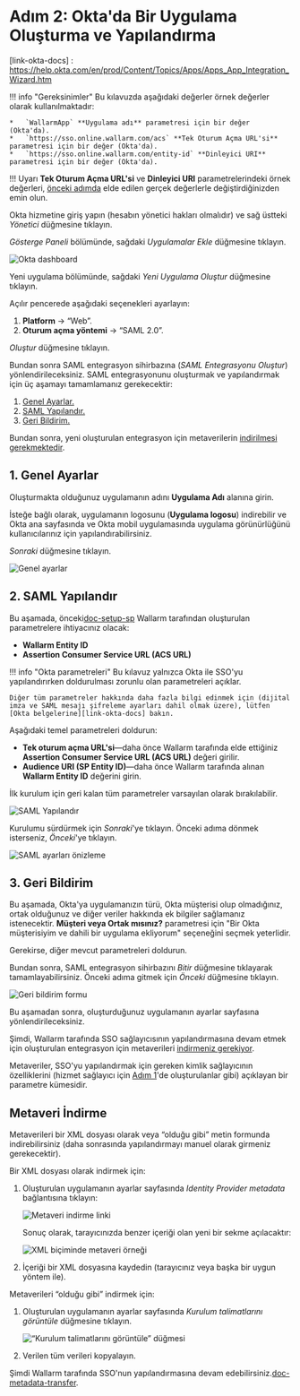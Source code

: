 # Adım 2: Okta'da Bir Uygulama Oluşturma ve Yapılandırma

[img-dashboard]:              ../../../../images/admin-guides/configuration-guides/sso/okta/dashboard.png
[img-general]:                ../../../../images/admin-guides/configuration-guides/sso/okta/wizard-general.png
[img-saml]:                   ../../../../images/admin-guides/configuration-guides/sso/okta/wizard-saml.png
[img-saml-preview]:           ../../../../images/admin-guides/configuration-guides/sso/okta/wizard-saml-preview.png
[img-feedback]:               ../../../../images/admin-guides/configuration-guides/sso/okta/wizard-feedback.png
[img-fetch-metadata-xml]:     ../../../../images/admin-guides/configuration-guides/sso/okta/fetch-metadata-xml.png
[img-xml-metadata]:           ../../../../images/admin-guides/configuration-guides/sso/okta/xml-metadata-example.png
[img-fetch-metadata-manually]:../../../../images/admin-guides/configuration-guides/sso/okta/fetch-metadata-manually.png

[doc-setup-sp]:               setup-sp.md
[doc-metadata-transfer]:      metadata-transfer.md

[link-okta-docs] :            https://help.okta.com/en/prod/Content/Topics/Apps/Apps_App_Integration_Wizard.htm

[anchor-general-settings]:    #1-general-settings
[anchor-configure-saml]:      #2-configure-saml
[anchor-feedback]:            #3-feedback
[anchor-fetch-metadata]:      #downloading-metadata

!!! info "Gereksinimler"
    Bu kılavuzda aşağıdaki değerler örnek değerler olarak kullanılmaktadır:

    *   `WallarmApp` **Uygulama adı** parametresi için bir değer (Okta'da).
    *   `https://sso.online.wallarm.com/acs` **Tek Oturum Açma URL'si** parametresi için bir değer (Okta'da).
    *   `https://sso.online.wallarm.com/entity-id` **Dinleyici URI** parametresi için bir değer (Okta'da).

!!! Uyarı
    **Tek Oturum Açma URL'si** ve **Dinleyici URI** parametrelerindeki örnek değerleri, [önceki adımda][doc-setup-sp] elde edilen gerçek değerlerle değiştirdiğinizden emin olun.

Okta hizmetine giriş yapın (hesabın yönetici hakları olmalıdır) ve sağ üstteki *Yönetici* düğmesine tıklayın.

*Gösterge Paneli* bölümünde, sağdaki *Uygulamalar Ekle* düğmesine tıklayın.

![Okta dashboard][img-dashboard]

Yeni uygulama bölümünde, sağdaki *Yeni Uygulama Oluştur* düğmesine tıklayın.

Açılır pencerede aşağıdaki seçenekleri ayarlayın:
1.  **Platform** → “Web”.
2.  **Oturum açma yöntemi** → “SAML 2.0”.

*Oluştur* düğmesine tıklayın.

Bundan sonra SAML entegrasyon sihirbazına (*SAML Entegrasyonu Oluştur*) yönlendirileceksiniz. SAML entegrasyonunu oluşturmak ve yapılandırmak için üç aşamayı tamamlamanız gerekecektir:
1.  [Genel Ayarlar.][anchor-general-settings]
2.  [SAML Yapılandır.][anchor-configure-saml]
3.  [Geri Bildirim.][anchor-feedback]

Bundan sonra, yeni oluşturulan entegrasyon için metaverilerin [indirilmesi gerekmektedir][anchor-fetch-metadata].


##  1.  Genel Ayarlar

Oluşturmakta olduğunuz uygulamanın adını **Uygulama Adı** alanına girin.

İsteğe bağlı olarak, uygulamanın logosunu (**Uygulama logosu**) indirebilir ve Okta ana sayfasında ve Okta mobil uygulamasında uygulama görünürlüğünü kullanıcılarınız için yapılandırabilirsiniz.

*Sonraki* düğmesine tıklayın.

![Genel ayarlar][img-general]


##  2.  SAML Yapılandır

Bu aşamada, önceki[doc-setup-sp] Wallarm tarafından oluşturulan parametrelere ihtiyacınız olacak:

*   **Wallarm Entity ID**
*   **Assertion Consumer Service URL (ACS URL)**

!!! info "Okta parametreleri"
    Bu kılavuz yalnızca Okta ile SSO'yu yapılandırırken doldurulması zorunlu olan parametreleri açıklar.
    
    Diğer tüm parametreler hakkında daha fazla bilgi edinmek için (dijital imza ve SAML mesajı şifreleme ayarları dahil olmak üzere), lütfen [Okta belgelerine][link-okta-docs] bakın.

Aşağıdaki temel parametreleri doldurun:
*   **Tek oturum açma URL'si**—daha önce Wallarm tarafında elde ettiğiniz **Assertion Consumer Service URL (ACS URL)** değeri girilir.
*   **Audience URI (SP Entity ID)**—daha önce Wallarm tarafında alınan **Wallarm Entity ID** değerini girin.

İlk kurulum için geri kalan tüm parametreler varsayılan olarak bırakılabilir.

![SAML Yapılandır][img-saml]

Kurulumu sürdürmek için *Sonraki*'ye tıklayın. Önceki adıma dönmek isterseniz, *Önceki*'ye tıklayın.

![SAML ayarları önizleme][img-saml-preview]


##  3.  Geri Bildirim

Bu aşamada, Okta'ya uygulamanızın türü, Okta müşterisi olup olmadığınız, ortak olduğunuz ve diğer veriler hakkında ek bilgiler sağlamanız istenecektir. **Müşteri veya Ortak mısınız?** parametresi için "Bir Okta müşterisiyim ve dahili bir uygulama ekliyorum" seçeneğini seçmek yeterlidir.

Gerekirse, diğer mevcut parametreleri doldurun.

Bundan sonra, SAML entegrasyon sihirbazını *Bitir* düğmesine tıklayarak tamamlayabilirsiniz. Önceki adıma gitmek için *Önceki* düğmesine tıklayın.

![Geri bildirim formu][img-feedback]

Bu aşamadan sonra, oluşturduğunuz uygulamanın ayarlar sayfasına yönlendirileceksiniz.

Şimdi, Wallarm tarafında SSO sağlayıcısının yapılandırmasına devam etmek için oluşturulan entegrasyon için metaverileri [indirmeniz gerekiyor][anchor-fetch-metadata].

Metaveriler, SSO'yu yapılandırmak için gereken kimlik sağlayıcının özelliklerini (hizmet sağlayıcı için [Adım 1][doc-setup-sp]'de oluşturulanlar gibi) açıklayan bir parametre kümesidir.


##  Metaveri İndirme

Metaverileri bir XML dosyası olarak veya “olduğu gibi” metin formunda indirebilirsiniz (daha sonrasında yapılandırmayı manuel olarak girmeniz gerekecektir).

Bir XML dosyası olarak indirmek için:
1.  Oluşturulan uygulamanın ayarlar sayfasında *Identity Provider metadata* bağlantısına tıklayın:

    ![Metaveri indirme linki][img-fetch-metadata-xml]
    
    Sonuç olarak, tarayıcınızda benzer içeriği olan yeni bir sekme açılacaktır:
    
    ![XML biçiminde metaveri örneği][img-xml-metadata]
    
2.  İçeriği bir XML dosyasına kaydedin (tarayıcınız veya başka bir uygun yöntem ile).

Metaverileri “olduğu gibi” indirmek için:
1.  Oluşturulan uygulamanın ayarlar sayfasında *Kurulum talimatlarını görüntüle* düğmesine tıklayın.

    ![“Kurulum talimatlarını görüntüle” düğmesi][img-fetch-metadata-manually]
    
2.  Verilen tüm verileri kopyalayın.

Şimdi Wallarm tarafında SSO'nun yapılandırmasına devam edebilirsiniz.[doc-metadata-transfer].
